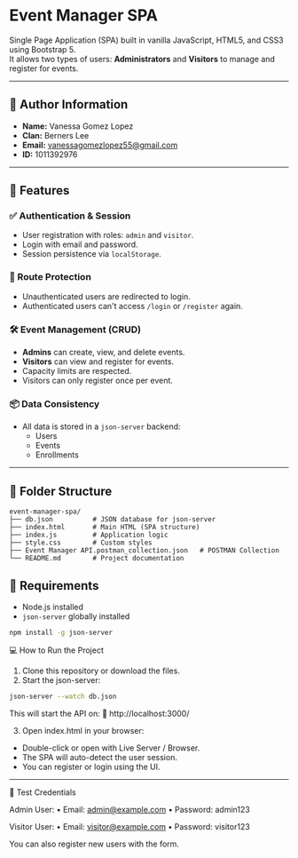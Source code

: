 # Event Manager SPA

Single Page Application (SPA) built in vanilla JavaScript, HTML5, and CSS3 using Bootstrap 5.  
It allows two types of users: **Administrators** and **Visitors** to manage and register for events.

---

## 👤 Author Information

- **Name:** Vanessa Gomez Lopez
- **Clan:** Berners Lee
- **Email:** vanessagomezlopez55@gmail.com
- **ID:** 1011392976

---

## 🚀 Features

### ✅ Authentication & Session

- User registration with roles: `admin` and `visitor`.
- Login with email and password.
- Session persistence via `localStorage`.

### 👮 Route Protection

- Unauthenticated users are redirected to login.
- Authenticated users can't access `/login` or `/register` again.

### 🛠 Event Management (CRUD)

- **Admins** can create, view, and delete events.
- **Visitors** can view and register for events.
- Capacity limits are respected.
- Visitors can only register once per event.

### 📦 Data Consistency

- All data is stored in a `json-server` backend:
  - Users
  - Events
  - Enrollments

---

## 📁 Folder Structure

```
event-manager-spa/
├── db.json          # JSON database for json-server
├── index.html       # Main HTML (SPA structure)
├── index.js         # Application logic
├── style.css        # Custom styles
├── Event Manager API.postman_collection.json   # POSTMAN Collection
└── README.md        # Project documentation
```


## 🧪 Requirements

- Node.js installed
- `json-server` globally installed

```bash
npm install -g json-server
```

💻 How to Run the Project
1.	Clone this repository or download the files.
2.	Start the json-server:
```bash
json-server --watch db.json
 ```
This will start the API on:
📡 http://localhost:3000/

3.	Open index.html in your browser:

- Double-click or open with Live Server / Browser.
- The SPA will auto-detect the user session.
- You can register or login using the UI.

---

🧪 Test Credentials

Admin User:
	•	Email: admin@example.com
	•	Password: admin123

Visitor User:
	•	Email: visitor@example.com
	•	Password: visitor123

You can also register new users with the form.

